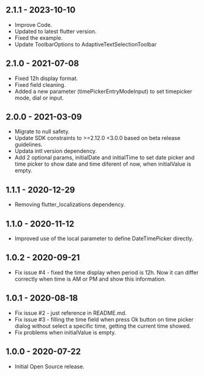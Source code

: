 ## 2.1.1 - 2023-10-10

* Improve Code.
* Updated to latest flutter version.
* Fixed the example.
* Update ToolbarOptions to AdaptiveTextSelectionToolbar

## 2.1.0 - 2021-07-08

* Fixed 12h display format.
* Fixed field cleaning.
* Added a new parameter (timePickerEntryModeInput) to set timepicker mode, dial or input.

## 2.0.0 - 2021-03-09

* Migrate to null safety.
* Update SDK constraints to >=2.12.0 <3.0.0 based on beta release guidelines.
* Updata intl version dependency.
* Add 2 optional params, initialDate and initialTime to set date picker and time picker to show date and time diferent of now, when initialValue is empty.
  
## 1.1.1 - 2020-12-29

* Removing flutter_localizations dependency.
  
## 1.1.0 - 2020-11-12

* Improved use of the local parameter to define DateTimePicker directly.

## 1.0.2 - 2020-09-21

* Fix issue #4 - fixed the time display when period is 12h. Now it can differ correctly when time is AM or PM and show this information.

## 1.0.1 - 2020-08-18

* Fix issue #2 - just reference in README.md.
* Fix issue #3 - filling the time field when press Ok button on time picker dialog without select a specific time, getting the current time showed.
* Fix problems when initialValue is empty.

## 1.0.0 - 2020-07-22

* Initial Open Source release.
